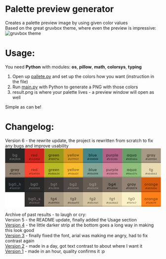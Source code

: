 # Palette preview generator

Creates a palette preview image by using given color values  
Based on the great gruvbox theme, where even the preview is impressive:  
![gruvbox theme](https://camo.githubusercontent.com/410b3ab80570bcd5b470a08d84f93caa5b4962ccd994ebceeb3d1f78364c2120/687474703a2f2f692e696d6775722e636f6d2f776136363678672e706e67)

# Usage:
You need **Python** with modules: **os**, **pillow**, **math**, **colorsys**, **typing**  
1. Open up [pallete.py](palette.py) and set up the colors how you want (instruction in the file)  
2. Run [main.py](main.py) with Python to generate a PNG with those colors
3. result.png is where your palette lives - a preview window will open as well

Simple as can be!

# Changelog:
Version 6 - the rewrite update, the project is rewritten from scratch to fix any bugs and improve usability
![Current version](result.png)

Archive of past results - to laugh or cry:  
Version 5 - the README update, finally added the Usage section  
[Version 4](version4.png) - the little darker strip at the bottom goes a long way in making this look good  
[Version 3](version3.png) - finally fixed the font, arial was making me angry, had to fix contrast again  
[Version 2](version2.png) - made in a day, got text contrast to about where I want it  
[Version 1](version1.png) - made in an hour, quality confirms it :p